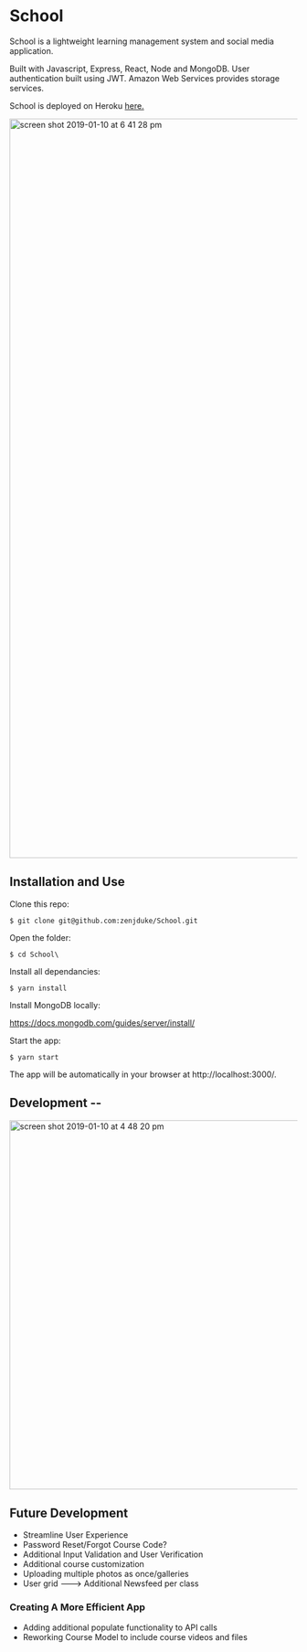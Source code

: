 # School

School is a lightweight learning management system and social media application. 

Built with Javascript, Express, React, Node and MongoDB. User authentication built using JWT. Amazon Web Services provides storage services.

School is deployed on Heroku [here.](https://schoolschool.herokuapp.com/)

<img width="1294" alt="screen shot 2019-01-10 at 6 41 28 pm" src="https://user-images.githubusercontent.com/35474050/51006123-67169b80-1507-11e9-88e7-e5fca0c7c096.png">

## Installation and Use

Clone this repo:

`$ git clone git@github.com:zenjduke/School.git`

Open the folder:

`$ cd School\`

Install all dependancies:

`$ yarn install`

Install MongoDB locally:

https://docs.mongodb.com/guides/server/install/

Start the app:

`$ yarn start`

The app will be automatically in your browser at http://localhost:3000/.

## Development --

<img width="646" alt="screen shot 2019-01-10 at 4 48 20 pm" src="https://user-images.githubusercontent.com/35474050/51002030-a1783c80-14f7-11e9-95ec-729174899c24.png">

## Future Development

* Streamline User Experience
* Password Reset/Forgot Course Code?
* Additional Input Validation and User Verification
* Additional course customization
* Uploading multiple photos as once/galleries
* User grid ---> Additional Newsfeed per class

### Creating A More Efficient App

* Adding additional populate functionality to API calls
* Reworking Course Model to include course videos and files
